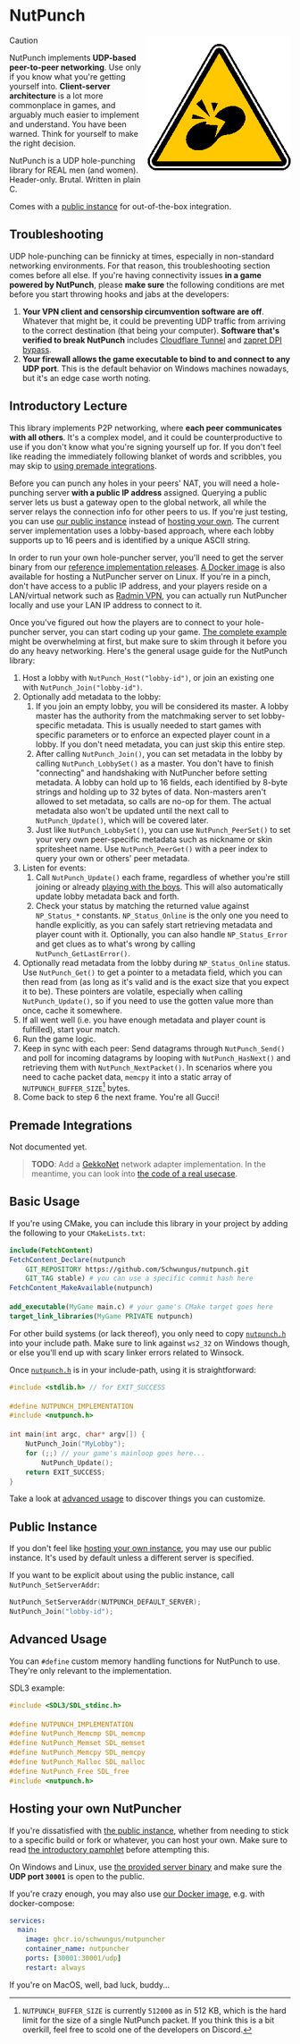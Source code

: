 <!-- markdownlint-disable MD033 MD045 -->

# NutPunch

<img align="right" src=".github/assets/nutpunch256.png">

> [!CAUTION]
> NutPunch implements **UDP-based peer-to-peer networking**. Use only if you know what you're getting yourself into. **Client-server architecture** is a lot more commonplace in games, and arguably much easier to implement and understand. You have been warned. Think for yourself to make the right decision.

NutPunch is a UDP hole-punching library for REAL men (and women). Header-only. Brutal. Written in plain C.

Comes with a [public instance](#public-instance) for out-of-the-box integration.

## Troubleshooting

UDP hole-punching can be finnicky at times, especially in non-standard networking environments. For that reason, this troubleshooting section comes before all else. If you're having connectivity issues **in a game powered by NutPunch**, please **make sure** the following conditions are met before you start throwing hooks and jabs at the developers:

1. **Your VPN client and censorship circumvention software are off**. Whatever that might be, it could be preventing UDP traffic from arriving to the correct destination (that being your computer). **Software that's verified to break NutPunch** includes [Cloudflare Tunnel](https://developers.cloudflare.com/cloudflare-one/connections/connect-networks) and [zapret DPI bypass](https://github.com/bol-van/zapret).
2. **Your firewall allows the game executable to bind to and connect to any UDP port**. This is the default behavior on Windows machines nowadays, but it's an edge case worth noting.

## Introductory Lecture

This library implements P2P networking, where **each peer communicates with all others**. It's a complex model, and it could be counterproductive to use if you don't know what you're signing yourself up for. If you don't feel like reading the immediately following blanket of words and scribbles, you may skip to [using premade integrations](#premade-integrations).

Before you can punch any holes in your peers' NAT, you will need a hole-punching server **with a public IP address** assigned. Querying a public server lets us bust a gateway open to the global network, all while the server relays the connection info for other peers to us. If you're just testing, you can use [our public instance](#public-instance) instead of [hosting your own](#hosting-your-own-nutpuncher). The current server implementation uses a lobby-based approach, where each lobby supports up to 16 peers and is identified by a unique ASCII string.

In order to run your own hole-puncher server, you'll need to get the server binary from our [reference implementation releases](https://github.com/Schwungus/nutpunch/releases/tag/stable). [A Docker image](https://github.com/Schwungus/nutpunch/pkgs/container/nutpuncher) is also available for hosting a NutPuncher server on Linux. If you're in a pinch, don't have access to a public IP address, and your players reside on a LAN/virtual network such as [Radmin VPN](https://www.radmin-vpn.com), you can actually run NutPuncher locally and use your LAN IP address to connect to it.

Once you've figured out how the players are to connect to your hole-puncher server, you can start coding up your game. [The complete example](src/test.c) might be overwhelming at first, but make sure to skim through it before you do any heavy networking. Here's the general usage guide for the NutPunch library:

1. Host a lobby with `NutPunch_Host("lobby-id")`, or join an existing one with `NutPunch_Join("lobby-id")`.
2. Optionally add metadata to the lobby:
   1. If you join an empty lobby, you will be considered its master. A lobby master has the authority from the matchmaking server to set lobby-specific metadata. This is usually needed to start games with specific parameters or to enforce an expected player count in a lobby. If you don't need metadata, you can just skip this entire step.
   2. After calling `NutPunch_Join()`, you can set metadata in the lobby by calling `NutPunch_LobbySet()` as a master. You don't have to finish "connecting" and handshaking with NutPuncher before setting metadata. A lobby can hold up to 16 fields, each identified by 8-byte strings and holding up to 32 bytes of data. Non-masters aren't allowed to set metadata, so calls are no-op for them. The actual metadata also won't be updated until the next call to `NutPunch_Update()`, which will be covered later.
   3. Just like `NutPunch_LobbySet()`, you can use `NutPunch_PeerSet()` to set your very own peer-specific metadata such as nickname or skin spritesheet name. Use `NutPunch_PeerGet()` with a peer index to query your own or others' peer metadata.
3. Listen for events:
   1. Call `NutPunch_Update()` each frame, regardless of whether you're still joining or already [playing with the boys](https://nonk.dev/blog/battlecry). This will also automatically update lobby metadata back and forth.
   2. Check your status by matching the returned value against `NP_Status_*` constants. `NP_Status_Online` is the only one you need to handle explicitly, as you can safely start retrieving metadata and player count with it. Optionally, you can also handle `NP_Status_Error` and get clues as to what's wrong by calling `NutPunch_GetLastError()`.
4. Optionally read metadata from the lobby during `NP_Status_Online` status. Use `NutPunch_Get()` to get a pointer to a metadata field, which you can then read from (as long as it's valid and is the exact size that you expect it to be). These pointers are volatile, especially when calling `NutPunch_Update()`, so if you need to use the gotten value more than once, cache it somewhere.
5. If all went well (i.e. you have enough metadata and player count is fulfilled), start your match.
6. Run the game logic.
7. Keep in sync with each peer: Send datagrams through `NutPunch_Send()` and poll for incoming datagrams by looping with `NutPunch_HasNext()` and retrieving them with `NutPunch_NextPacket()`. In scenarios where you need to cache packet data, `memcpy` it into a static array of `NUTPUNCH_BUFFER_SIZE`[^kb] bytes.
8. Come back to step 6 the next frame. You're all Gucci!

[^kb]: `NUTPUNCH_BUFFER_SIZE` is currently `512000` as in 512 KB, which is the hard limit for the size of a single NutPunch packet. If you think this is a bit overkill, feel free to scold one of the developers on Discord.

## Premade Integrations

Not documented yet.

> **TODO**: Add a [GekkoNet](https://github.com/HeatXD/GekkoNet) network adapter implementation. In the meantime, you can look into [the code of a real usecase](https://github.com/toggins/Klawiatura/blob/master/src/K_net.c).

## Basic Usage

If you're using CMake, you can include this library in your project by adding the following to your `CMakeLists.txt`:

```cmake
include(FetchContent)
FetchContent_Declare(nutpunch
    GIT_REPOSITORY https://github.com/Schwungus/nutpunch.git
    GIT_TAG stable) # you can use a specific commit hash here
FetchContent_MakeAvailable(nutpunch)

add_executable(MyGame main.c) # your game's CMake target goes here
target_link_libraries(MyGame PRIVATE nutpunch)
```

For other build systems (or lack thereof), you only need to copy [`nutpunch.h`](include/nutpunch.h) into your include path. Make sure to link against `ws2_32` on Windows though, or else you'll end up with scary linker errors related to Winsock.

Once [`nutpunch.h`](include/nutpunch.h) is in your include-path, using it is straightforward:

```c
#include <stdlib.h> // for EXIT_SUCCESS

#define NUTPUNCH_IMPLEMENTATION
#include <nutpunch.h>

int main(int argc, char* argv[]) {
    NutPunch_Join("MyLobby");
    for (;;) // your game's mainloop goes here...
        NutPunch_Update();
    return EXIT_SUCCESS;
}
```

Take a look at [advanced usage](#advanced-usage) to discover things you can customize.

## Public Instance

If you don't feel like [hosting your own instance](#hosting-your-own-nutpuncher), you may use our public instance. It's used by default unless a different server is specified.

If you want to be explicit about using the public instance, call `NutPunch_SetServerAddr`:

```c
NutPunch_SetServerAddr(NUTPUNCH_DEFAULT_SERVER);
NutPunch_Join("lobby-id");
```

## Advanced Usage

You can `#define` custom memory handling functions for NutPunch to use. They're only relevant to the implementation.

SDL3 example:

```c
#include <SDL3/SDL_stdinc.h>

#define NUTPUNCH_IMPLEMENTATION
#define NutPunch_Memcmp SDL_memcmp
#define NutPunch_Memset SDL_memset
#define NutPunch_Memcpy SDL_memcpy
#define NutPunch_Malloc SDL_malloc
#define NutPunch_Free SDL_free
#include <nutpunch.h>
```

## Hosting your own NutPuncher

If you're dissatisfied with [the public instance](#public-instance), whether from needing to stick to a specific build or fork or whatever, you can host your own. Make sure to read [the introductory pamphlet](#introductory-lecture) before attempting this.

On Windows and Linux, use [the provided server binary](https://github.com/Schwungus/nutpunch/releases/tag/stable) and make sure the **UDP port `30001`** is open to the public.

If you're crazy enough, you may also use [our Docker image](https://github.com/Schwungus/nutpunch/pkgs/container/nutpuncher), e.g. with docker-compose:

```yaml
services:
  main:
    image: ghcr.io/schwungus/nutpuncher
    container_name: nutpuncher
    ports: [30001:30001/udp]
    restart: always
```

If you're on MacOS, well, bad luck, buddy...
